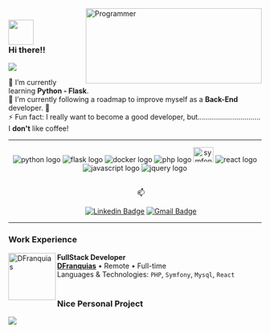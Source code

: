 <!--
- 🔭 I’m currently working on ...
- 🌱 I’m currently learning ...
- 👯 I’m looking to collaborate on ...
- 🤔 I’m looking for help with ...
- 💬 Ask me about ...
- 📫 How to reach me: ...
- 😄 Pronouns: ...
- ⚡ Fun fact: ...
-->

<img align="right" src="https://wallpapercave.com/uwp/uwp2493552.gif" height="150" width="350" style="object-fit: cover;" alt="Programmer"  />

<h3> 
 <img src="https://media.giphy.com/media/3oz8xSjBmD1ZyELqW4/giphy.gif" width="50"> 
 <br>
 Hi there!! 
</h3> 
<img src="https://img.shields.io/static/v1?label=I'm&message=Gabriel&color=134da1&style=for-the-badge&logo=GitHub">
<p>
  🌱 I’m currently learning <b>Python - Flask</b>. <br>
  🔭 I'm currently following a roadmap to improve myself as a <b>Back-End</b> developer. 🎯<br>
  ⚡ Fun fact: I really want to become a good developer, but............................... I <b>don't</b> like coffee!
</p>
<hr>
<div align="center">
 <img src="https://img.shields.io/badge/Python-3776AB?style=for-the-badge&logo=python&logoColor=white" alt="python logo"  />
 <img src="https://img.shields.io/badge/Flask-000000?style=for-the-badge&logo=flask&logoColor=white" alt="flask logo"  />
 <img src="https://img.shields.io/badge/Docker-2496ED?style=for-the-badge&logo=docker&logoColor=white" alt="docker logo"  />
 <img src="https://img.shields.io/badge/PHP-777BB4?style=for-the-badge&logo=php&logoColor=white" alt="php logo"  />
 <img src="https://cdn.jsdelivr.net/gh/devicons/devicon/icons/symfony/symfony-original.svg" height="30" width="40" alt="symfony logo" title="symfony logo" />
 <img src="https://img.shields.io/badge/React-20232A?style=for-the-badge&logo=react&logoColor=61DAFB" alt="react logo"  />
 <img src="https://img.shields.io/badge/JavaScript-323330?style=for-the-badge&logo=javascript&logoColor=F7DF1E" alt="javascript logo"  />
 <img src="https://img.shields.io/badge/jQuery-0769AD?style=for-the-badge&logo=jquery&logoColor=white" alt="jquery logo"  />
</div>
<br>
<ul align="center">
  📫 

  [![Linkedin Badge](https://img.shields.io/badge/-LinkedIn-blue?style=flat-square&logo=Linkedin&logoColor=white&link=link_do_seu_perfil_no_linkedin)](https://www.linkedin.com/in/gabriel-rwx/)
  [![Gmail Badge](https://img.shields.io/badge/-Gmail-c14438?style=flat-square&logo=Gmail&logoColor=white&link=mailto:seu_email)](mailto:gabrielfer.s88@gmail.com)
</ul>
<hr>

### Work Experience

 [<img align="left" height="94px" width="94px" alt="DFranquias" src="https://media.licdn.com/dms/image/C4D0BAQE1-PAIZCuu1g/company-logo_200_200/0/1629112354379?e=2147483647&v=beta&t=LEONDMr0AOeGOQlRe0cG4eA6Hifv6V3BsNZ9QBNnaPk"/>](https://dfranquias.com) 
   
 **FullStack Developer** \
 [**DFranquias**](https://dfranquias.com) • Remote • Full-time \
 Languages & Technologies: `PHP`, `Symfony`, `Mysql`, `React` \
 <br/>

### Nice Personal Project

<a href="https://github.com/gabrielroot/flask-nu-box">
   <img align="center" src="https://github-readme-stats.vercel.app/api/pin/?username=gabrielroot&repo=flask-nu-box&theme=outrun" />
</a>
<!-- 
<div align="center">
 <h5>👁️ Visitor Counter: </h5>

 ![Visitor Counter](https://profile-counter.glitch.me/gabrielroot/count.svg)
 <br>
 Thanks for +1
</div -->


